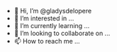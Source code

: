 - 👋 Hi, I’m @gladysdelopere
- 👀 I’m interested in ...
- 🌱 I’m currently learning ...
- 💞️ I’m looking to collaborate on ...
- 📫 How to reach me ...

<!---
gladysdelopere/gladysdelopere is a ✨ special ✨ repository because its `README.md` (this file) appears on your GitHub profile.
You can click the Preview link to take a look at your changes.
--->
